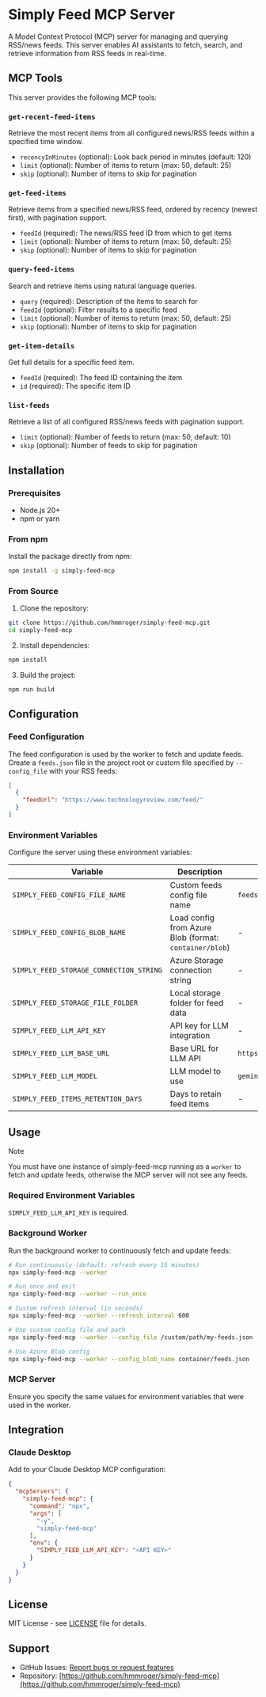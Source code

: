 # Simply Feed MCP Server

A Model Context Protocol (MCP) server for managing and querying RSS/news feeds. This server enables AI assistants to fetch, search, and retrieve information from RSS feeds in real-time.

## MCP Tools

This server provides the following MCP tools:

### `get-recent-feed-items`
Retrieve the most recent items from all configured news/RSS feeds within a specified time window.
- `recencyInMinutes` (optional): Look back period in minutes (default: 120)
- `limit` (optional): Number of items to return (max: 50, default: 25)
- `skip` (optional): Number of items to skip for pagination

### `get-feed-items`
Retrieve items from a specified news/RSS feed, ordered by recency (newest first), with pagination support.
- `feedId` (required): The news/RSS feed ID from which to get items
- `limit` (optional): Number of items to return (max: 50, default: 25)
- `skip` (optional): Number of items to skip for pagination

### `query-feed-items`
Search and retrieve items using natural language queries.
- `query` (required): Description of the items to search for
- `feedId` (optional): Filter results to a specific feed
- `limit` (optional): Number of items to return (max: 50, default: 25)
- `skip` (optional): Number of items to skip for pagination

### `get-item-details`
Get full details for a specific feed item.
- `feedId` (required): The feed ID containing the item
- `id` (required): The specific item ID

### `list-feeds`
Retrieve a list of all configured RSS/news feeds with pagination support.
- `limit` (optional): Number of feeds to return (max: 50, default: 10)
- `skip` (optional): Number of feeds to skip for pagination

## Installation

### Prerequisites

- Node.js 20+
- npm or yarn

### From npm

Install the package directly from npm:

```bash
npm install -g simply-feed-mcp
```

### From Source

1. Clone the repository:
```bash
git clone https://github.com/hmmroger/simply-feed-mcp.git
cd simply-feed-mcp
```

2. Install dependencies:
```bash
npm install
```

3. Build the project:
```bash
npm run build
```

## Configuration

### Feed Configuration

The feed configuration is used by the worker to fetch and update feeds.
Create a `feeds.json` file in the project root or custom file specified by `--config_file` with your RSS feeds:

```json
[
  {
    "feedUrl": "https://www.technologyreview.com/feed/"
  }
]
```

### Environment Variables

Configure the server using these environment variables:

| Variable | Description | Default | MCP/Worker |
|----------|-------------|---------|------------|
| `SIMPLY_FEED_CONFIG_FILE_NAME` | Custom feeds config file name | `feeds.json` | Worker |
| `SIMPLY_FEED_CONFIG_BLOB_NAME` | Load config from Azure Blob (format: `container/blob`) | - | Worker |
| `SIMPLY_FEED_STORAGE_CONNECTION_STRING` | Azure Storage connection string | - | Both |
| `SIMPLY_FEED_STORAGE_FILE_FOLDER` | Local storage folder for feed data | - | Both |
| `SIMPLY_FEED_LLM_API_KEY` | API key for LLM integration | - | Both |
| `SIMPLY_FEED_LLM_BASE_URL` | Base URL for LLM API | `https://generativelanguage.googleapis.com/v1beta/openai` | Both |
| `SIMPLY_FEED_LLM_MODEL` | LLM model to use | `gemini-2.5-flash-lite` | Both |
| `SIMPLY_FEED_ITEMS_RETENTION_DAYS` | Days to retain feed items | - | Worker |

## Usage

> [!NOTE]
> You must have one instance of simply-feed-mcp running as a `worker` to fetch and update feeds, otherwise the MCP server will not see any feeds.

### Required Environment Variables

`SIMPLY_FEED_LLM_API_KEY` is required.

### Background Worker

Run the background worker to continuously fetch and update feeds:

```bash
# Run continuously (default: refresh every 15 minutes)
npx simply-feed-mcp --worker

# Run once and exit
npx simply-feed-mcp --worker --run_once

# Custom refresh interval (in seconds)
npx simply-feed-mcp --worker --refresh_interval 600

# Use custom config file and path
npx simply-feed-mcp --worker --config_file /custom/path/my-feeds.json

# Use Azure Blob config
npx simply-feed-mcp --worker --config_blob_name container/feeds.json
```

### MCP Server

Ensure you specify the same values for environment variables that were used in the worker.

## Integration

### Claude Desktop

Add to your Claude Desktop MCP configuration:

```json
{
  "mcpServers": {
    "simply-feed-mcp": {
      "command": "npx",
      "args": [
        "-y",
        "simply-feed-mcp"
      ],
      "env": {
        "SIMPLY_FEED_LLM_API_KEY": "<API KEY>"
      }
    }
  }
}
```

## License

MIT License - see [LICENSE](LICENSE) file for details.

## Support

- GitHub Issues: [Report bugs or request features](https://github.com/hmmroger/simply-feed-mcp/issues)
- Repository: [https://github.com/hmmroger/simply-feed-mcp](https://github.com/hmmroger/simply-feed-mcp)
